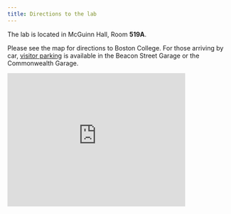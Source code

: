 ```yaml
---
title: Directions to the lab
---
```


 <div class="row" >
    <div class="col-sm-6">
            <p>The lab is located in McGuinn Hall, Room <b>519A</b>.</p>
            <p>Please see the map for directions to Boston College. For those arriving by car, 
              <a href="http://www.bc.edu/content/dam/files/offices/transportation/pdf/Maps/Chestnut%20Hill/Chestnut%20Hill%20Visitor.pdf">visitor parking</a>
               is available in the Beacon Street Garage
            or the Commonwealth Garage.</p>
    </div>
     <div class="col-sm-6">
             <iframe src="https://www.google.com/maps/embed?pb=!1m14!1m8!1m3!1d2949.4109814694766!2d-71.1718188!3d42.3337604!3m2!1i1024!2i768!4f13.1!3m3!1m2!1s0x89e378601a49fb83%3A0xa6c686bef82563e6!2sMcGuinn+Hall%2C+Chestnut+Hill%2C+MA+02467!5e0!3m2!1sen!2sus!4v1446881668077" width="400" height="300" frameborder="0" style="border:0" allowfullscreen></iframe>
    </div>
</div>
